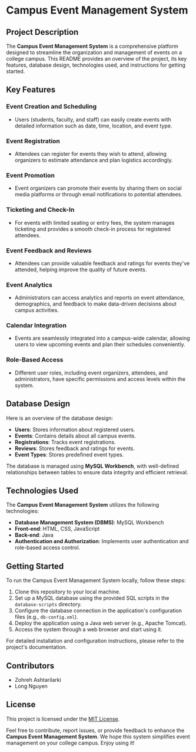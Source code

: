 # Campus Event Management System

## Project Description

The **Campus Event Management System** is a comprehensive platform designed to streamline the organization and management of events on a college campus. This README provides an overview of the project, its key features, database design, technologies used, and instructions for getting started.

## Key Features

### Event Creation and Scheduling
- Users (students, faculty, and staff) can easily create events with detailed information such as date, time, location, and event type.

### Event Registration
- Attendees can register for events they wish to attend, allowing organizers to estimate attendance and plan logistics accordingly.

### Event Promotion
- Event organizers can promote their events by sharing them on social media platforms or through email notifications to potential attendees.

### Ticketing and Check-In
- For events with limited seating or entry fees, the system manages ticketing and provides a smooth check-in process for registered attendees.

### Event Feedback and Reviews
- Attendees can provide valuable feedback and ratings for events they've attended, helping improve the quality of future events.

### Event Analytics
- Administrators can access analytics and reports on event attendance, demographics, and feedback to make data-driven decisions about campus activities.

### Calendar Integration
- Events are seamlessly integrated into a campus-wide calendar, allowing users to view upcoming events and plan their schedules conveniently.

### Role-Based Access
- Different user roles, including event organizers, attendees, and administrators, have specific permissions and access levels within the system.

## Database Design

Here is an overview of the database design:

- **Users**: Stores information about registered users.
- **Events**: Contains details about all campus events.
- **Registrations**: Tracks event registrations.
- **Reviews**: Stores feedback and ratings for events.
- **Event Types**: Stores predefined event types.

The database is managed using **MySQL Workbench**, with well-defined relationships between tables to ensure data integrity and efficient retrieval.

## Technologies Used

The **Campus Event Management System** utilizes the following technologies:

- **Database Management System (DBMS)**: MySQL Workbench
- **Front-end**: HTML, CSS, JavaScript
- **Back-end**: Java
- **Authentication and Authorization**: Implements user authentication and role-based access control.

## Getting Started

To run the Campus Event Management System locally, follow these steps:

1. Clone this repository to your local machine.
2. Set up a MySQL database using the provided SQL scripts in the `database-scripts` directory.
3. Configure the database connection in the application's configuration files (e.g., `db-config.xml`).
4. Deploy the application using a Java web server (e.g., Apache Tomcat).
5. Access the system through a web browser and start using it.

For detailed installation and configuration instructions, please refer to the project's documentation.

## Contributors

- Zohreh Ashtarilarki
- Long Nguyen

## License

This project is licensed under the [MIT License](LICENSE).

Feel free to contribute, report issues, or provide feedback to enhance the **Campus Event Management System**. We hope this system simplifies event management on your college campus. Enjoy using it!

